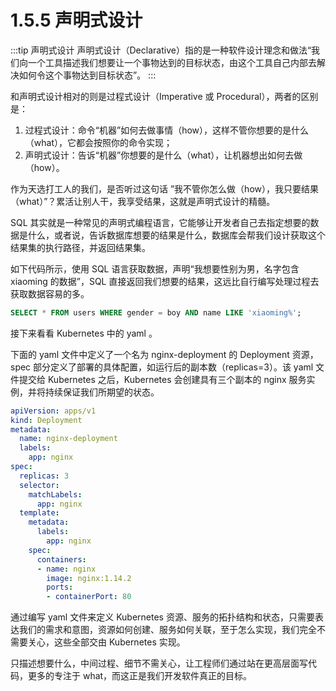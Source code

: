 # 1.5.5 声明式设计

:::tip 声明式设计
声明式设计（Declarative）指的是一种软件设计理念和做法“我们向一个工具描述我们想要让一个事物达到的目标状态，由这个工具自己内部去解决如何令这个事物达到目标状态”。
:::

和声明式设计相对的则是过程式设计（Imperative 或 Procedural），两者的区别是：
1. 过程式设计：命令“机器”如何去做事情（how），这样不管你想要的是什么（what），它都会按照你的命令实现；
2. 声明式设计：告诉“机器”你想要的是什么（what），让机器想出如何去做（how）。

作为天选打工人的我们，是否听过这句话 ”我不管你怎么做（how），我只要结果（what）”？累活让别人干，我享受结果，这就是声明式设计的精髓。

SQL 其实就是一种常见的声明式编程语言，它能够让开发者自己去指定想要的数据是什么，或者说，告诉数据库想要的结果是什么，数据库会帮我们设计获取这个结果集的执行路径，并返回结果集。

如下代码所示，使用 SQL 语言获取数据，声明“我想要性别为男，名字包含 xiaoming 的数据”，SQL 直接返回我们想要的结果，这远比自行编写处理过程去获取数据容易的多。

```sql
SELECT * FROM users WHERE gender = boy AND name LIKE 'xiaoming%';
```

接下来看看 Kubernetes 中的 yaml 。

下面的 yaml 文件中定义了一个名为 nginx-deployment 的 Deployment 资源，spec 部分定义了部署的具体配置，如运行后的副本数（replicas=3）。该 yaml 文件提交给 Kubernetes 之后，Kubernetes 会创建具有三个副本的 nginx 服务实例，并将持续保证我们所期望的状态。

```yaml
apiVersion: apps/v1
kind: Deployment
metadata:
  name: nginx-deployment
  labels:
    app: nginx
spec:
  replicas: 3
  selector:
    matchLabels:
      app: nginx
  template:
    metadata:
      labels:
        app: nginx
    spec:
      containers:
      - name: nginx
        image: nginx:1.14.2
        ports:
        - containerPort: 80
```

通过编写 yaml 文件来定义 Kubernetes 资源、服务的拓扑结构和状态，只需要表达我们的需求和意图，资源如何创建、服务如何关联，至于怎么实现，我们完全不需要关心，这些全部交由 Kubernetes 实现。

只描述想要什么，中间过程、细节不需关心，让工程师们通过站在更高层面写代码，更多的专注于 what，而这正是我们开发软件真正的目标。




